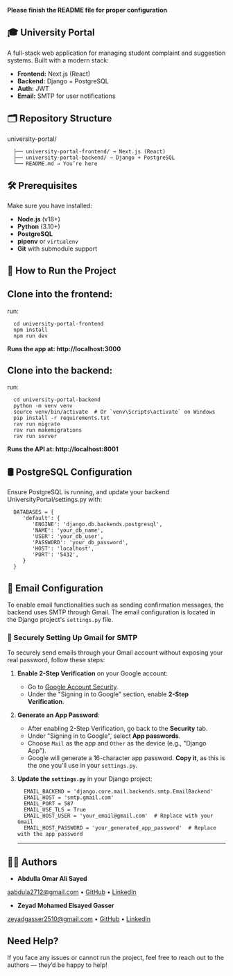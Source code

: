 **Please finish the README file for proper configuration**

## 🎓 University Portal
A full-stack web application for managing student complaint and suggestion systems. Built with a modern stack:

   - **Frontend:** Next.js (React)
   - **Backend:** Django + PostgreSQL
   - **Auth:** JWT
   - **Email:** SMTP for user notifications



## 🗂 Repository Structure
university-portal/

      ├── university-portal-frontend/ → Next.js (React)
      ├── university-portal-backend/ → Django + PostgreSQL
      └── README.md → You’re here




## 🛠 Prerequisites
Make sure you have installed:
- **Node.js** (v18+)
- **Python** (3.10+)
- **PostgreSQL**
- **pipenv** or `virtualenv`
- **Git** with submodule support




## 🚀 How to Run the Project
**Clone into the frontend:**
-
run:

      cd university-portal-frontend
      npm install
      npm run dev
   **Runs the app at: http://localhost:3000**

**Clone into the backend:**
-
run:

      cd university-portal-backend
      python -m venv venv
      source venv/bin/activate  # Or `venv\Scripts\activate` on Windows
      pip install -r requirements.txt
      rav run migrate
      rav run makemigrations
      rav run server

   **Runs the API at: http://localhost:8001**




## 🛢 PostgreSQL Configuration
Ensure PostgreSQL is running, and update your backend UniversityPortal/settings.py with:




      DATABASES = {
         'default': {
            'ENGINE': 'django.db.backends.postgresql',
            'NAME': 'your_db_name',
            'USER': 'your_db_user',
            'PASSWORD': 'your_db_password',
            'HOST': 'localhost',
            'PORT': '5432',
         }
      }





## 📧 Email Configuration
To enable email functionalities such as sending confirmation messages, the backend uses SMTP through Gmail. The email configuration is located in the Django project's `settings.py` file.

### 🔐 Securely Setting Up Gmail for SMTP
To securely send emails through your Gmail account without exposing your real password, follow these steps:

1. **Enable 2-Step Verification** on your Google account:
   - Go to [Google Account Security](https://myaccount.google.com/security).
   - Under the "Signing in to Google" section, enable **2-Step Verification**.

2. **Generate an App Password**:
   - After enabling 2-Step Verification, go back to the **Security** tab.
   - Under "Signing in to Google", select **App passwords**.
   - Choose `Mail` as the app and `Other` as the device (e.g., "Django App").
   - Google will generate a 16-character app password. **Copy it**, as this is the one you'll use in your `settings.py`.

3. **Update the `settings.py`** in your Django project:

         EMAIL_BACKEND = 'django.core.mail.backends.smtp.EmailBackend'
         EMAIL_HOST = 'smtp.gmail.com'
         EMAIL_PORT = 587
         EMAIL_USE_TLS = True
         EMAIL_HOST_USER = 'your_email@gmail.com'  # Replace with your Gmail
         EMAIL_HOST_PASSWORD = 'your_generated_app_password'  # Replace with the app password
      ---------------------------------------------------------------------------------------------------------------------------------------



## 👨‍💻 Authors
   - **Abdulla Omar Ali Sayed**

aabdula2712@gmail.com • [GitHub](https://github.com/Abdulla-2712) • [LinkedIn](https://linkedin.com/in/abdulla-omar-ali/)

- **Zeyad Mohamed Elsayed Gasser**

zeyadgasser2510@gmail.com • [GitHub](https://github.com/ZEYAD-GASSER) • [LinkedIn](https://www.linkedin.com/in/zeyad-gasser-699852272/)
## Need Help?

If you face any issues or cannot run the project, feel free to reach out to the authors — they’d be happy to help!
